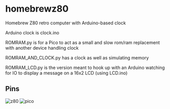 # homebrewz80
Homebrew Z80 retro computer with Arduino-based clock

Arduino clock is clock.ino

ROMRAM.py is for a Pico to act as a small and slow rom/ram replacement with another device handling clock

ROMRAM_AND_CLOCK.py has a clock as well as simulating memory

ROMRAM_LCD.py is the version meant to hook up with an Arduino watching for IO to display a message on a 16x2 LCD (using LCD.ino)

## Pins
![z80](https://github.com/omiq/homebrewz80/assets/3143825/7c75b8a1-4bfe-41c0-9afe-8f05304f57cf) ![pico](https://github.com/omiq/homebrewz80/assets/3143825/bad4f9af-2141-4885-a3b5-b17e15a122d6)
